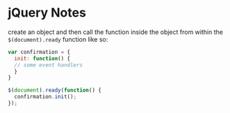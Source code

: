 # jQuery Notes

create an object and then call the function inside the object from within the `$(document).ready` function like so:

```javascript
var confirmation = {
  init: function() {
  // some event handlers
  }
}
```


```javascript
$(document).ready(function() {
  confirmation.init();
});
```

    